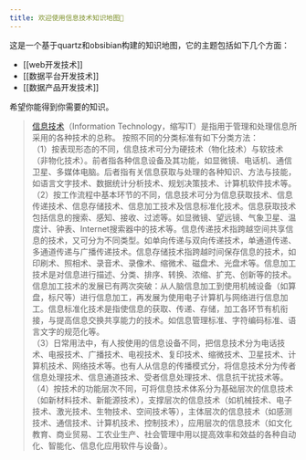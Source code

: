 ```yaml
---
title: 欢迎使用信息技术知识地图👏
---
```

这是一个基于quartz和obsibian构建的知识地图，它的主题包括如下几个方面：
* [[web开发技术]]
* [[数据平台开发技术]]
* [[数据产品开发技术]]

希望你能得到你需要的知识。

> [信息技术](https://baike.baidu.com/item/%E4%BF%A1%E6%81%AF%E6%8A%80%E6%9C%AF/138928)（Information Technology，缩写IT）是指用于管理和处理信息所采用的各种技术的总称。
> 按照不同的分类标准有如下分类方法：<br>
> （1）按表现形态的不同，信息技术可分为硬技术（物化技术）与软技术（非物化技术）。前者指各种信息设备及其功能，如显微镜、电话机、通信卫星、多媒体电脑。后者指有关信息获取与处理的各种知识、方法与技能，如语言文字技术、数据统计分析技术、规划决策技术、计算机软件技术等。<br>
（2）按工作流程中基本环节的不同，信息技术可分为信息获取技术、信息传递技术、信息存储技术、信息加工技术及信息标准化技术。信息获取技术包括信息的搜索、感知、接收、过滤等。如显微镜、望远镜、气象卫星、温度计、钟表、Internet搜索器中的技术等。信息传递技术指跨越空间共享信息的技术，又可分为不同类型。如单向传递与双向传递技术，单通道传递、多通道传递与广播传递技术。信息存储技术指跨越时间保存信息的技术，如印刷术、照相术、录音术、录像术、缩微术、磁盘术、光盘术等。信息加工技术是对信息进行描述、分类、排序、转换、浓缩、扩充、创新等的技术。信息加工技术的发展已有两次突破：从人脑信息加工到使用机械设备（如算盘，标尺等）进行信息加工，再发展为使用电子计算机与网络进行信息加工。信息标准化技术是指使信息的获取、传递、存储，加工各环节有机衔接，与提高信息交换共享能力的技术。如信息管理标准、字符编码标准、语言文字的规范化等。<br>
（3）日常用法中，有人按使用的信息设备不同，把信息技术分为电话技术、电报技术、广播技术、电视技术、复印技术、缩微技术、卫星技术、计算机技术、网络技术等。也有人从信息的传播模式分，将信息技术分为传者信息处理技术、信息通道技术、受者信息处理技术、信息抗干扰技术等。<br>
（4）按技术的功能层次不同，可将信息技术体系分为基础层次的信息技术（如新材料技术、新能源技术），支撑层次的信息技术（如机械技术、电子技术、激光技术、生物技术、空间技术等），主体层次的信息技术（如感测技术、通信技术、计算机技术、控制技术），应用层次的信息技术（如文化教育、商业贸易、工农业生产、社会管理中用以提高效率和效益的各种自动化、智能化、信息化应用软件与设备）。


